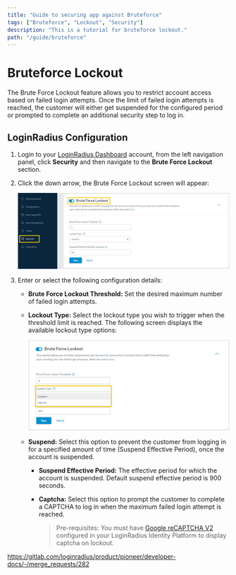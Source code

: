```yaml
---
title: "Guide to securing app against Bruteforce"
tags: ["Bruteforce", "Lockout", "Security"]
description: "This is a tutorial for bruteforce lockout."
path: "/guide/bruteforce"
---
```

# Bruteforce Lockout

The Brute Force Lockout feature allows you to restrict account access based on failed login attempts. Once the limit of failed login attempts is reached, the customer will either get suspended for the configured period or prompted to complete an additional security step to log in.


## LoginRadius Configuration

1. Login to your [LoginRadius Dashboard](https://dashboard.loginradius.com/dashboard) account, from the left navigation panel, click **Security** and then navigate to the **Brute Force Lockout** section.

2. Click the down arrow, the Brute Force Lockout screen will appear:

   ![alt_text](images/main.png "image_tooltip")

3. Enter or select the following configuration details:

   * **Brute Force Lockout Threshold:** Set the desired maximum number of failed login attempts.

   * **Lockout Type:** Select the lockout type you wish to trigger when the threshold limit is reached. The following screen displays the available lockout type options:


     ![alt_text](images/lockout-type.png "image_tooltip")

   * **Suspend:** Select this option to prevent the customer from logging in for a specified amount of time (Suspend Effective Period), once the account is suspended.

     * **Suspend Effective Period:** The effective period for which the account is suspended. Default suspend effective period is 900 seconds.

     * **Captcha:** Select this option to prompt the customer to complete a CAPTCHA to log in when the maximum failed login attempt is reached.

       > Pre-requisites: You must have [Google reCAPTCHA V2](https://lr-developer-docs.netlify.app/guide/captcha/) configured in your LoginRadius Identity Platform to display captcha on lockout. 


https://gitlab.com/loginradius/product/pioneer/developer-docs/-/merge_requests/282
